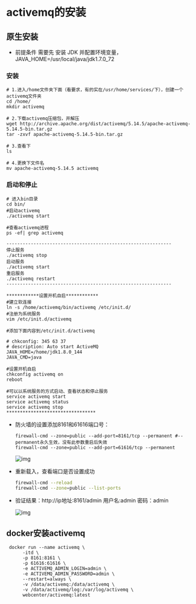 # activemq的安装
## 原生安装
- 前提条件 需要先 安装 JDK 并配置环境变量，JAVA_HOME=/usr/local/java/jdk1.7.0_72

### 安装

```shell
# 1.进入/home文件夹下面（看要求，有的实在/usr/home/services/下），创建一个activemq文件夹
cd /home/
mkdir activemq

# 2.下载activemq压缩包，并解压
wget http://archive.apache.org/dist/activemq/5.14.5/apache-activemq-5.14.5-bin.tar.gz
tar -zxvf apache-activemq-5.14.5-bin.tar.gz

# 3.查看下
ls

# 4.更换下文件名
mv apache-activemq-5.14.5 activemq
```

### 启动和停止

```shell
# 进入bin目录
cd bin/
#启动activemq
./activemq start

#查看activemq进程
ps -ef| grep activemq

-------------------------------------------------------------
停止服务
./activemq stop
启动服务
./activemq start
重启服务
./activemq restart
-------------------------------------------------------------

************设置开机自启************
#建立软连接
ln -s /home/activemq/bin/activemq /etc/init.d/
#注册为系统服务
vim /etc/init.d/activemq

#添加下面内容到/etc/init.d/activemq

# chkconfig: 345 63 37
# description: Auto start ActiveMQ
JAVA_HOME=/home/jdk1.8.0_144
JAVA_CMD=java

#设置开机自启
chkconfig activemq on
reboot

#可以以系统服务的方式启动、查看状态和停止服务
service activemq start
service activemq status
service activemq stop
*********************************
```

- 防火墙的设置添加8161和61616端口号：

  ```shell
  firewall-cmd --zone=public --add-port=8161/tcp --permanent #--permanent永久生效，没有此参数重启后失效
  firewall-cmd --zone=public --add-port=61616/tcp --permanent
  ```

  ![img](https://i.loli.net/2021/11/26/a2cArp7BHd61Swx.png)

- 重新载入，查看端口是否设置成功

  ```bash
  firewall-cmd --reload
  firewall-cmd --zone=public --list-ports
  ```

- 验证结果：http://ip地址:8161/admin  用户名:admin 密码：admin

  ![img](https://i.loli.net/2021/11/26/HNyV28dogTsZRU6.png)

## docker安装activemq
```shell
 docker run --name activemq \
      -itd \
      -p 8161:8161 \
      -p 61616:61616 \
      -e ACTIVEMQ_ADMIN_LOGIN=admin \
      -e ACTIVEMQ_ADMIN_PASSWORD=admin \
      --restart=always \
      -v /data/activemq:/data/activemq \
      -v /data/activemq/log:/var/log/activemq \
      webcenter/activemq:latest
```
